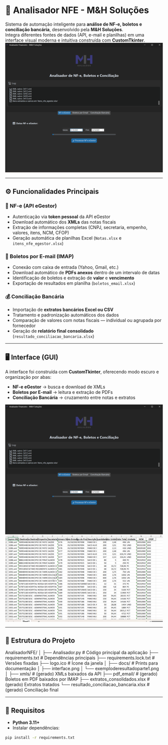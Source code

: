 # 🧠 Analisador NFE - M&H Soluções

Sistema de automação inteligente para **análise de NF-e, boletos e conciliação bancária**, desenvolvido pela **M&H Soluções**.  
Integra diferentes fontes de dados (API, e-mail e planilhas) em uma interface visual moderna e intuitiva construída com **CustomTkinter**.
![Interface do sistema](docs/interface.png)

---

## ⚙️ Funcionalidades Principais

### 🧾 NF-e (API eGestor)
- Autenticação via **token pessoal** da API eGestor  
- Download automático dos **XMLs** das notas fiscais  
- Extração de informações completas (CNPJ, secretaria, empenho, valores, itens, NCM, CFOP)  
- Geração automática de planilhas Excel (`Notas.xlsx` e `itens_nfe_egestor.xlsx`)

### 💌 Boletos por E-mail (IMAP)
- Conexão com caixa de entrada (Yahoo, Gmail, etc.)  
- Download automático de **PDFs anexos** dentro de um intervalo de datas  
- Identificação de boletos e extração de **valor** e **vencimento**  
- Exportação de resultados em planilha (`boletos_email.xlsx`)

### 💰 Conciliação Bancária
- Importação de **extratos bancários Excel ou CSV**  
- Tratamento e padronização automáticos dos dados  
- Comparação de valores com notas fiscais — individual ou agrupada por fornecedor  
- Geração de **relatório final consolidado** (`resultado_conciliacao_bancaria.xlsx`)

---

## 🖥️ Interface (GUI)

A interface foi construída com **CustomTkinter**, oferecendo modo escuro e organização por abas:

- **NF-e eGestor** → busca e download de XMLs  
- **Boletos por E-mail** → leitura e extração de PDFs  
- **Conciliação Bancária** → cruzamento entre notas e extratos  

![Interface do sistema](docs/interface.png)
![Exemplo de resultado](docs/exemploderesultadoparte1.png)

---

## 📁 Estrutura do Projeto
AnalisadorNFE/
│
├── Analisador.py # Código principal da aplicação
├── requirements.txt # Dependências principais
├── requirements.lock.txt # Versões fixadas
├── logo.ico # Ícone da janela
│
├── docs/ # Prints para documentação
│ ├── interface.png
│ └── exemploderesultadoparte1.png
│
├── xmls/ # (gerado) XMLs baixados da API
├── pdf_email/ # (gerado) Boletos em PDF baixados por IMAP
├── extratos_consolidados.xlsx # (gerado) Extratos tratados
└── resultado_conciliacao_bancaria.xlsx # (gerado) Conciliação final

---

## 🧩 Requisitos

- **Python 3.11+**
- Instalar dependências:

```bash
pip install -r requirements.txt
    